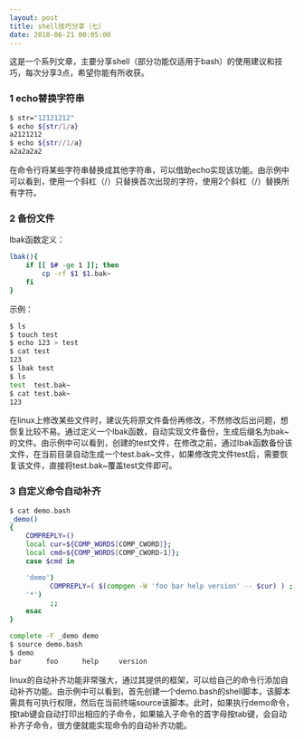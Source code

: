 ```yaml
---
layout: post
title: shell技巧分享（七）
date: 2018-06-21 00:05:00
---
```


这是一个系列文章，主要分享shell（部分功能仅适用于bash）的使用建议和技巧，每次分享3点，希望你能有所收获。

### 1 echo替换字符串

```bash
$ str="12121212"
$ echo ${str/1/a}
a2121212
$ echo ${str//1/a}
a2a2a2a2
```

在命令行将某些字符串替换成其他字符串，可以借助echo实现该功能。由示例中可以看到，使用一个斜杠（/）只替换首次出现的字符，使用2个斜杠（/）替换所有字符。

### 2 备份文件

lbak函数定义：

```bash
lbak(){
    if [[ $# -ge 1 ]]; then
        cp -rf $1 $1.bak~
    fi
}
```

示例：

```bash
$ ls
$ touch test
$ echo 123 > test
$ cat test 
123
$ lbak test 
$ ls
test  test.bak~
$ cat test.bak~ 
123
```

在linux上修改某些文件时，建议先将原文件备份再修改，不然修改后出问题，想恢复比较不易。通过定义一个lbak函数，自动实现文件备份，生成后缀名为bak~的文件。由示例中可以看到，创建的test文件，在修改之前，通过lbak函数备份该文件，在当前目录自动生成一个test.bak~文件，如果修改完文件test后，需要恢复该文件，直接将test.bak~覆盖test文件即可。

### 3 自定义命令自动补齐

```bash
$ cat demo.bash 
_demo()
{
    COMPREPLY=()
    local cur=${COMP_WORDS[COMP_CWORD]};
    local cmd=${COMP_WORDS[COMP_CWORD-1]};
    case $cmd in

    'demo')
          COMPREPLY=( $(compgen -W 'foo bar help version' -- $cur) ) ;;
    '*')
          ;;
    esac
}

complete -F _demo demo
$ source demo.bash 
$ demo 
bar      foo      help     version  
```

linux的自动补齐功能非常强大，通过其提供的框架，可以给自己的命令行添加自动补齐功能。由示例中可以看到，首先创建一个demo.bash的shell脚本，该脚本需具有可执行权限，然后在当前终端source该脚本。此时，如果执行demo命令，按tab键会自动打印出相应的子命令，如果输入子命令的首字母按tab键，会自动补齐子命令，很方便就能实现命令的自动补齐功能。
